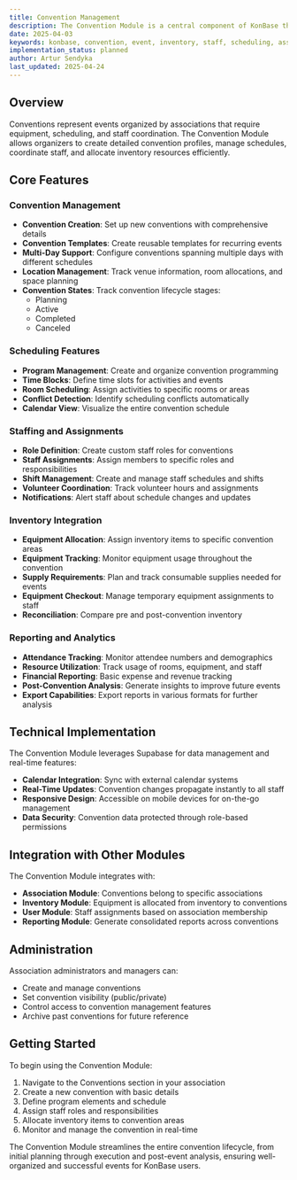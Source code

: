 ```yaml
---
title: Convention Management 
description: The Convention Module is a central component of KonBase that enables comprehensive management of conventions, events, and gatherings. This module provides tools to plan, organize, and execute successful conventions while integrating seamlessly with inventory and association management capabilities.
date: 2025-04-03
keywords: konbase, convention, event, inventory, staff, scheduling, association
implementation_status: planned
author: Artur Sendyka
last_updated: 2025-04-24
---
```


## Overview

Conventions represent events organized by associations that require equipment, scheduling, and staff coordination. The Convention Module allows organizers to create detailed convention profiles, manage schedules, coordinate staff, and allocate inventory resources efficiently.

## Core Features

### Convention Management

- **Convention Creation**: Set up new conventions with comprehensive details
- **Convention Templates**: Create reusable templates for recurring events
- **Multi-Day Support**: Configure conventions spanning multiple days with different schedules
- **Location Management**: Track venue information, room allocations, and space planning
- **Convention States**: Track convention lifecycle stages:
  - Planning
  - Active
  - Completed
  - Canceled

### Scheduling Features

- **Program Management**: Create and organize convention programming
- **Time Blocks**: Define time slots for activities and events
- **Room Scheduling**: Assign activities to specific rooms or areas
- **Conflict Detection**: Identify scheduling conflicts automatically
- **Calendar View**: Visualize the entire convention schedule

### Staffing and Assignments

- **Role Definition**: Create custom staff roles for conventions
- **Staff Assignments**: Assign members to specific roles and responsibilities
- **Shift Management**: Create and manage staff schedules and shifts
- **Volunteer Coordination**: Track volunteer hours and assignments
- **Notifications**: Alert staff about schedule changes and updates

### Inventory Integration

- **Equipment Allocation**: Assign inventory items to specific convention areas
- **Equipment Tracking**: Monitor equipment usage throughout the convention
- **Supply Requirements**: Plan and track consumable supplies needed for events
- **Equipment Checkout**: Manage temporary equipment assignments to staff
- **Reconciliation**: Compare pre and post-convention inventory

### Reporting and Analytics

- **Attendance Tracking**: Monitor attendee numbers and demographics
- **Resource Utilization**: Track usage of rooms, equipment, and staff
- **Financial Reporting**: Basic expense and revenue tracking
- **Post-Convention Analysis**: Generate insights to improve future events
- **Export Capabilities**: Export reports in various formats for further analysis

## Technical Implementation

The Convention Module leverages Supabase for data management and real-time features:

- **Calendar Integration**: Sync with external calendar systems
- **Real-Time Updates**: Convention changes propagate instantly to all staff
- **Responsive Design**: Accessible on mobile devices for on-the-go management
- **Data Security**: Convention data protected through role-based permissions

## Integration with Other Modules

The Convention Module integrates with:

- **Association Module**: Conventions belong to specific associations
- **Inventory Module**: Equipment is allocated from inventory to conventions
- **User Module**: Staff assignments based on association membership
- **Reporting Module**: Generate consolidated reports across conventions

## Administration

Association administrators and managers can:
- Create and manage conventions
- Set convention visibility (public/private)
- Control access to convention management features
- Archive past conventions for future reference

## Getting Started

To begin using the Convention Module:
1. Navigate to the Conventions section in your association
2. Create a new convention with basic details
3. Define program elements and schedule
4. Assign staff roles and responsibilities
5. Allocate inventory items to convention areas
6. Monitor and manage the convention in real-time

The Convention Module streamlines the entire convention lifecycle, from initial planning through execution and post-event analysis, ensuring well-organized and successful events for KonBase users.